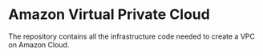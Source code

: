# Amazon Virtual Private Cloud
The repository contains all the infrastructure code needed to create a VPC on Amazon Cloud.
